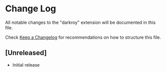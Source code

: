 # Change Log

All notable changes to the "darkroy" extension will be documented in this file.

Check [Keep a Changelog](http://keepachangelog.com/) for recommendations on how to structure this file.

## [Unreleased]

- Initial release
